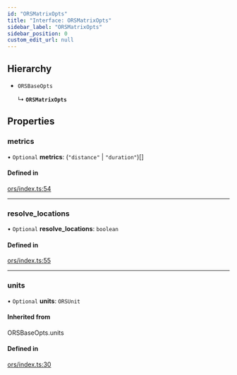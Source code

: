 ```yaml
---
id: "ORSMatrixOpts"
title: "Interface: ORSMatrixOpts"
sidebar_label: "ORSMatrixOpts"
sidebar_position: 0
custom_edit_url: null
---
```


## Hierarchy

- `ORSBaseOpts`

  ↳ **`ORSMatrixOpts`**

## Properties

### metrics

• `Optional` **metrics**: (``"distance"`` \| ``"duration"``)[]

#### Defined in

[ors/index.ts:54](https://github.com/chrstnbwnkl/routing-js/blob/f20a7c7/src/ors/index.ts#L54)

___

### resolve\_locations

• `Optional` **resolve\_locations**: `boolean`

#### Defined in

[ors/index.ts:55](https://github.com/chrstnbwnkl/routing-js/blob/f20a7c7/src/ors/index.ts#L55)

___

### units

• `Optional` **units**: `ORSUnit`

#### Inherited from

ORSBaseOpts.units

#### Defined in

[ors/index.ts:30](https://github.com/chrstnbwnkl/routing-js/blob/f20a7c7/src/ors/index.ts#L30)
